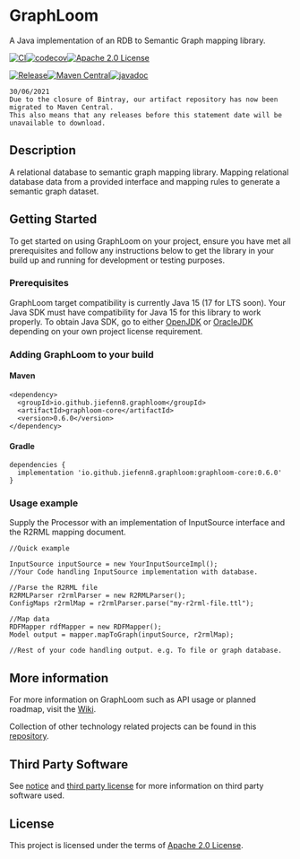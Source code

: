 # GraphLoom

A Java implementation of an RDB to Semantic Graph mapping library. 

[![CI](https://github.com/jiefenn8/graphloom/workflows/CI/badge.svg)](https://github.com/jiefenn8/graphloom/actions?query=workflow%3ACI)[![codecov](https://codecov.io/gh/jiefenn8/graphloom/branch/master/graph/badge.svg)](https://codecov.io/gh/jiefenn8/graphloom)[![Apache 2.0 License](https://img.shields.io/badge/license-apache2-green.svg) ](https://github.com/jiefenn8/graphloom/blob/master/LICENSE.md)

[![Release](https://img.shields.io/github/v/release/jiefenn8/graphloom)](https://github.com/jiefenn8/graphloom/releases/latest)[![Maven Central](https://img.shields.io/maven-central/v/io.github.jiefenn8.graphloom/graphloom-core?color=blue)](https://search.maven.org/artifact/io.github.jiefenn8.graphloom/graphloom-core)[![javadoc](https://javadoc.io/badge2/io.github.jiefenn8.graphloom/graphloom-core/javadoc.svg)](https://javadoc.io/doc/io.github.jiefenn8.graphloom/graphloom-core) 

```
30/06/2021
Due to the closure of Bintray, our artifact repository has now been migrated to Maven Central. 
This also means that any releases before this statement date will be unavailable to download. 
```

## Description

A relational database to semantic graph mapping library. Mapping relational database data from a provided interface and mapping rules to generate a semantic graph dataset. 

## Getting Started

To get started on using GraphLoom on your project, ensure you have met all prerequisites and follow any instructions below to get the library in your build up and running for development or testing purposes.

### Prerequisites

GraphLoom target compatibility is currently Java 15 (17 for LTS soon). Your Java SDK must have compatibility for Java 15 for this library to work properly. To obtain Java SDK, go to either [OpenJDK](https://openjdk.java.net/) or [OracleJDK](https://www.oracle.com/java/technologies/javase/jdk15-archive-downloads.html) depending on your own project license requirement.
 
### Adding GraphLoom to your build

#### Maven

```
<dependency>
  <groupId>io.github.jiefenn8.graphloom</groupId>
  <artifactId>graphloom-core</artifactId>
  <version>0.6.0</version>
</dependency>
```

#### Gradle

```
dependencies {
  implementation 'io.github.jiefenn8.graphloom:graphloom-core:0.6.0'
}
```

### Usage example

Supply the Processor with an implementation of InputSource interface and the R2RML mapping document.
```
//Quick example

InputSource inputSource = new YourInputSourceImpl();
//Your Code handling InputSource implementation with database.

//Parse the R2RML file
R2RMLParser r2rmlParser = new R2RMLParser();
ConfigMaps r2rmlMap = r2rmlParser.parse("my-r2rml-file.ttl");

//Map data
RDFMapper rdfMapper = new RDFMapper();
Model output = mapper.mapToGraph(inputSource, r2rmlMap);

//Rest of your code handling output. e.g. To file or graph database.
```

## More information

For more information on GraphLoom such as API usage or planned roadmap, visit the [Wiki](https://github.com/jiefenn8/graphloom/wiki).

Collection of other technology related projects can be found in this [repository](https://github.com/jiefenn8/ws-projects).

## Third Party Software

See [notice](./NOTICE.md) and [third party license](./LICENSE-3RD-PARTY.md) for more information on third party software used.

## License

This project is licensed under the terms of [Apache 2.0 License](./LICENSE.md). 
